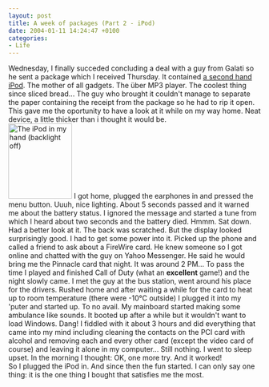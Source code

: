 ```yaml
---
layout: post
title: A week of packages (Part 2 - iPod)
date: 2004-01-11 14:24:47 +0100
categories:
- Life
---
```

<p>Wednesday, I finally succeded concluding a deal with a guy from Galati so he sent a package which I received Thursday. It contained <a href="http://web.archive.org/web/20020125061910/http://www.apple.com/ipod/" title="I've got the 20 GB one">a second hand iPod</a>. The mother of all gadgets. The &uuml;ber MP3 player. The coolest thing since sliced bread... The guy who brought it couldn't manage to separate the paper containing the receipt from the package so he had to rip it open. This gave me the oportunity to have a look at it while on my way home. Neat device, a little thicker than i thought it would be.<br />
<a href="http://www.rusiczki.net/blog/blogpics/ipod_in_my_hand.php" onclick="window.open('http://www.rusiczki.net/blog/blogpics/ipod_in_my_hand.php','popup','width=510,height=600,scrollbars=no,resizable=no,toolbar=no,directories=no,location=no,menubar=no,status=no,left=0,top=0'); return false"><img src="http://www.rusiczki.net/blog/blogpics/ipod_in_my_hand-thumb.jpg" width="127" height="150" border="0" alt="The iPod in my hand (backlight off)" class="postimage" /></a> I got home, plugged the earphones in and pressed the menu button. Uuuh, nice lighting. About 5 seconds passed and it warned me about the battery status. I ignored the message and started a tune from which I heard about two seconds and the battery died. Hmmm. Sat down. Had a better look at it. The back was scratched. But the display looked surprisingly good. I had to get some power into it. Picked up the phone and called a friend to ask about a FireWire card. He knew someone so I got online and chatted with the guy on Yahoo Messenger. He said he would bring me the Pinnacle card that night. It was around 2 PM... To pass the time I played and finished Call of Duty (what an <b>excellent</b> game!) and the night slowly came. I met the guy at the bus station, went around his place for the drivers. Rushed home and after waiting a while for the card to heat up to room temperature (there were -10&deg;C outside) I plugged it into my 'puter and started up. To no avail. My mainboard started making some ambulance like sounds. It booted up after a while but it wouldn't want to load Windows. Dang! I fiddled with it about 3 hours and did everything that came into my mind including cleaning the contacts on the PCI card with alcohol and removing each and every other card (except the video card of course) and leaving it alone in my computer... Still nothing. I went to sleep upset. In the morning I thought: OK, one more try. And it worked!<br />
So I plugged the iPod in. And since then the fun started. I can only say one thing: it is the one thing I bought that satisfies me the most.</p>
